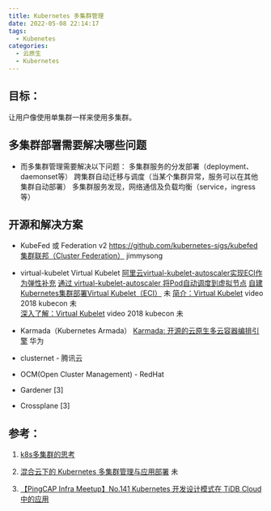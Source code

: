 ```yaml
---
title: Kubernetes 多集群管理
date: 2022-05-08 22:14:17
tags:
  - Kubenetes
categories: 
  - 云原生
  - Kubernetes
---
```


<p></p>
<!-- more -->

## 目标：
让用户像使用单集群一样来使用多集群。

## 多集群部署需要解决哪些问题

+ 而多集群管理需要解决以下问题：
多集群服务的分发部署（deployment、daemonset等）
跨集群自动迁移与调度（当某个集群异常，服务可以在其他集群自动部署）
多集群服务发现，网络通信及负载均衡（service，ingress等）


## 开源和解决方案
+ KubeFed 或 Federation v2
https://github.com/kubernetes-sigs/kubefed
[集群联邦（Cluster Federation）](https://jimmysong.io/kubernetes-handbook/practice/federation.html)   jimmysong

+ virtual-kubelet Virtual Kubelet
[阿里云virtual-kubelet-autoscaler实现ECI作为弹性补充](https://www.modb.pro/db/166209)
[通过 virtual-kubelet-autoscaler 将Pod自动调度到虚拟节点](https://www.alibabacloud.com/help/zh/elastic-container-instance/latest/schedule-pods-to-a-virtual-node-through-the-virtual-kubelet-autoscaler-add-on)
[自建Kubernetes集群部署Virtual Kubelet（ECI）](https://help.aliyun.com/document_detail/97527.html) 未
[简介：Virtual Kubelet](https://v.qq.com/x/page/d0816t4u183.html) video 2018 kubecon   未  
[深入了解：Virtual Kubelet](https://v.qq.com/x/page/q0827olfrlx.html) video   2018 kubecon  未  


+ Karmada（Kubernetes Armada）
[Karmada: 开源的云原生多云容器编排引擎](https://www.bilibili.com/video/BV1rX4y1c72s?spm_id_from=333.999.0.0) 华为

+ clusternet - 腾讯云

+ OCM(Open Cluster Management) - RedHat 

+ Gardener [3]

+ Crossplane [3]

## 参考：
1. [k8s多集群的思考](https://www.huweihuang.com/kubernetes-notes/multi-cluster/k8s-multi-cluster-thinking.html)

2. [混合云下的 Kubernetes 多集群管理与应用部署](https://kubesphere.com.cn/blogs/kubernetes-multicluster-kubesphere/) 未

3. [【PingCAP Infra Meetup】No.141 Kubernetes 开发设计模式在 TiDB Cloud 中的应用](https://www.bilibili.com/video/BV14f4y1T7LY/)





